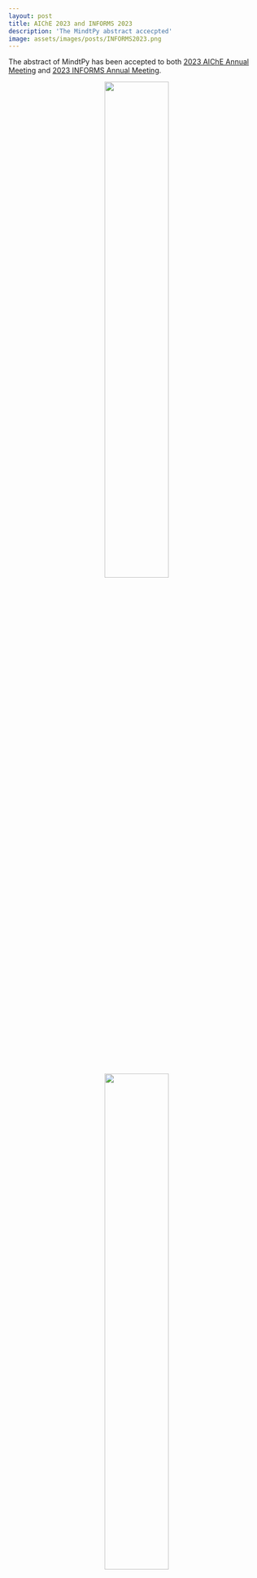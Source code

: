 ```yaml
---
layout: post
title: AIChE 2023 and INFORMS 2023
description: 'The MindtPy abstract accecpted'
image: assets/images/posts/INFORMS2023.png
---
```


The abstract of MindtPy has been accepted to both [2023 AIChE Annual Meeting](https://www.aiche.org/conferences/aiche-annual-meeting/2023?gclid=Cj0KCQjwrMKmBhCJARIsAHuEAPR5h2LVn51eow9v9Vkcsy4C0goZVonySZxvBWmeif5ffqKY29GgfOYaAnNmEALw_wcB) and [2023 INFORMS Annual Meeting](https://meetings.informs.org/wordpress/phoenix2023/). 

<div style="text-align: center"> <img style='height: 50%; width: 50%' src="{% link assets/images/posts/AICHE2023.png %}" alt=""/> </div>

<div style="text-align: center"> <img style='height: 50%; width: 50%' src="{% link assets/images/posts/INFORMS2023.png %}" alt=""/> </div>

<ul class="actions">
    <li><a href="/blog.html" class="button next">Back</a></li>
</ul>
